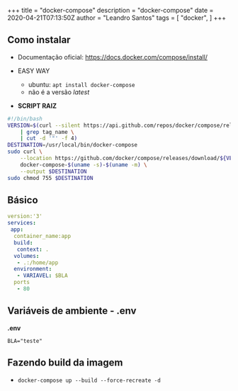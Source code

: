 +++
title = "docker-compose"
description = "docker-compose"
date = 2020-04-21T07:13:50Z
author = "Leandro Santos"
tags = [
    "docker",
]
+++ 
## Como instalar
* Documentação oficial: https://docs.docker.com/compose/install/

* EASY WAY
	- ubuntu: `apt install docker-compose`
	- não é a versão *latest*
* __SCRIPT RAIZ__
```bash
#!/bin/bash
VERSION=$(curl --silent https://api.github.com/repos/docker/compose/releases/latest \
	| grep tag_name \
	| cut -d '"' -f 4)
DESTINATION=/usr/local/bin/docker-compose
sudo curl \
	--location https://github.com/docker/compose/releases/download/${VERSION}/\
	docker-compose-$(uname -s)-$(uname -m) \
	--output $DESTINATION
sudo chmod 755 $DESTINATION
``` 

## Básico
```yml
version:'3'
services:
 app:
  container_name:app
  build:
   context: .
  volumes:
   - .:/home/app
  environment:
   - VARIAVEL: $BLA
  ports
   - 80
```
## Variáveis de ambiente - .env
__.env__
```
BLA="teste"
```

## Fazendo build da imagem
* `docker-compose up --build --force-recreate -d`